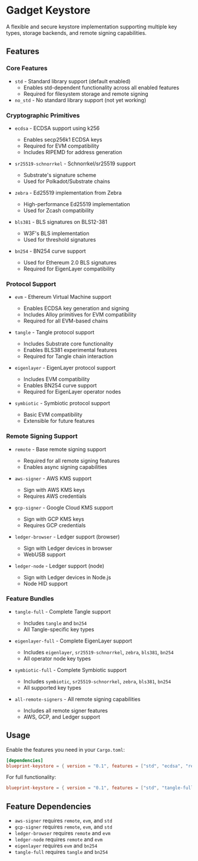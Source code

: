 # Gadget Keystore

A flexible and secure keystore implementation supporting multiple key types, storage backends, and remote signing capabilities.

## Features

### Core Features

- `std` - Standard library support (default enabled)
  - Enables std-dependent functionality across all enabled features
  - Required for filesystem storage and remote signing
- `no_std` - No standard library support (not yet working)

### Cryptographic Primitives

- `ecdsa` - ECDSA support using k256

  - Enables secp256k1 ECDSA keys
  - Required for EVM compatibility
  - Includes RIPEMD for address generation

- `sr25519-schnorrkel` - Schnorrkel/sr25519 support

  - Substrate's signature scheme
  - Used for Polkadot/Substrate chains

- `zebra` - Ed25519 implementation from Zebra

  - High-performance Ed25519 implementation
  - Used for Zcash compatibility

- `bls381` - BLS signatures on BLS12-381

  - W3F's BLS implementation
  - Used for threshold signatures

- `bn254` - BN254 curve support
  - Used for Ethereum 2.0 BLS signatures
  - Required for EigenLayer compatibility

### Protocol Support

- `evm` - Ethereum Virtual Machine support

  - Enables ECDSA key generation and signing
  - Includes Alloy primitives for EVM compatibility
  - Required for all EVM-based chains

- `tangle` - Tangle protocol support

  - Includes Substrate core functionality
  - Enables BLS381 experimental features
  - Required for Tangle chain interaction

- `eigenlayer` - EigenLayer protocol support

  - Includes EVM compatibility
  - Enables BN254 curve support
  - Required for EigenLayer operator nodes

- `symbiotic` - Symbiotic protocol support
  - Basic EVM compatibility
  - Extensible for future features

### Remote Signing Support

- `remote` - Base remote signing support

  - Required for all remote signing features
  - Enables async signing capabilities

- `aws-signer` - AWS KMS support

  - Sign with AWS KMS keys
  - Requires AWS credentials

- `gcp-signer` - Google Cloud KMS support

  - Sign with GCP KMS keys
  - Requires GCP credentials

- `ledger-browser` - Ledger support (browser)

  - Sign with Ledger devices in browser
  - WebUSB support

- `ledger-node` - Ledger support (node)
  - Sign with Ledger devices in Node.js
  - Node HID support

### Feature Bundles

- `tangle-full` - Complete Tangle support

  - Includes `tangle` and `bn254`
  - All Tangle-specific key types

- `eigenlayer-full` - Complete EigenLayer support

  - Includes `eigenlayer`, `sr25519-schnorrkel`, `zebra`, `bls381`, `bn254`
  - All operator node key types

- `symbiotic-full` - Complete Symbiotic support

  - Includes `symbiotic`, `sr25519-schnorrkel`, `zebra`, `bls381`, `bn254`
  - All supported key types

- `all-remote-signers` - All remote signing capabilities
  - Includes all remote signer features
  - AWS, GCP, and Ledger support

## Usage

Enable the features you need in your `Cargo.toml`:

```toml
[dependencies]
blueprint-keystore = { version = "0.1", features = ["std", "ecdsa", "remote", "aws-signer"] }
```

For full functionality:

```toml
blueprint-keystore = { version = "0.1", features = ["std", "tangle-full", "eigenlayer-full", "all-remote-signers"] }
```

## Feature Dependencies

- `aws-signer` requires `remote`, `evm`, and `std`
- `gcp-signer` requires `remote`, `evm`, and `std`
- `ledger-browser` requires `remote` and `evm`
- `ledger-node` requires `remote` and `evm`
- `eigenlayer` requires `evm` and `bn254`
- `tangle-full` requires `tangle` and `bn254`

